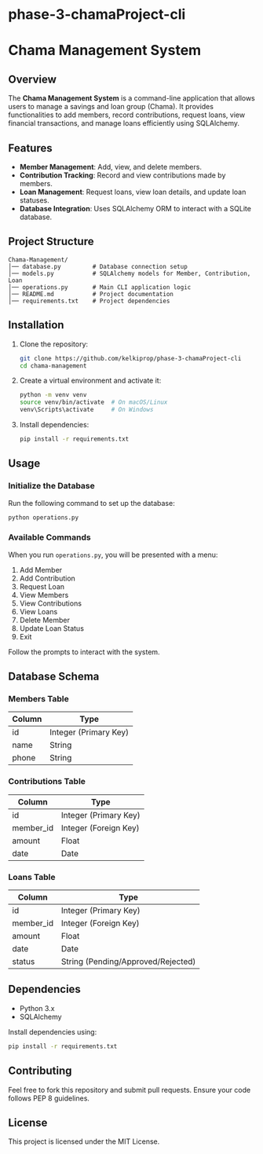 # phase-3-chamaProject-cli
# Chama Management System

## Overview
The **Chama Management System** is a command-line application that allows users to manage a savings and loan group (Chama). It provides functionalities to add members, record contributions, request loans, view financial transactions, and manage loans efficiently using SQLAlchemy.

## Features
- **Member Management**: Add, view, and delete members.
- **Contribution Tracking**: Record and view contributions made by members.
- **Loan Management**: Request loans, view loan details, and update loan statuses.
- **Database Integration**: Uses SQLAlchemy ORM to interact with a SQLite database.

## Project Structure
```
Chama-Management/
│── database.py         # Database connection setup
│── models.py           # SQLAlchemy models for Member, Contribution, Loan
│── operations.py       # Main CLI application logic
│── README.md           # Project documentation
│── requirements.txt    # Project dependencies
```

## Installation
1. Clone the repository:
   ```sh
   git clone https://github.com/kelkiprop/phase-3-chamaProject-cli
   cd chama-management
   ```
2. Create a virtual environment and activate it:
   ```sh
   python -m venv venv
   source venv/bin/activate  # On macOS/Linux
   venv\Scripts\activate     # On Windows
   ```
3. Install dependencies:
   ```sh
   pip install -r requirements.txt
   ```

## Usage
### Initialize the Database
Run the following command to set up the database:
```sh
python operations.py
```

### Available Commands
When you run `operations.py`, you will be presented with a menu:
1. Add Member
2. Add Contribution
3. Request Loan
4. View Members
5. View Contributions
6. View Loans
7. Delete Member
8. Update Loan Status
9. Exit

Follow the prompts to interact with the system.

## Database Schema
### Members Table
| Column  | Type  |
|---------|-------|
| id      | Integer (Primary Key) |
| name    | String |
| phone   | String |

### Contributions Table
| Column     | Type  |
|------------|-------|
| id         | Integer (Primary Key) |
| member_id  | Integer (Foreign Key) |
| amount     | Float  |
| date       | Date   |

### Loans Table
| Column     | Type  |
|------------|-------|
| id         | Integer (Primary Key) |
| member_id  | Integer (Foreign Key) |
| amount     | Float  |
| date       | Date   |
| status     | String (Pending/Approved/Rejected) |

## Dependencies
- Python 3.x
- SQLAlchemy

Install dependencies using:
```sh
pip install -r requirements.txt
```

## Contributing
Feel free to fork this repository and submit pull requests. Ensure your code follows PEP 8 guidelines.

## License
This project is licensed under the MIT License.


